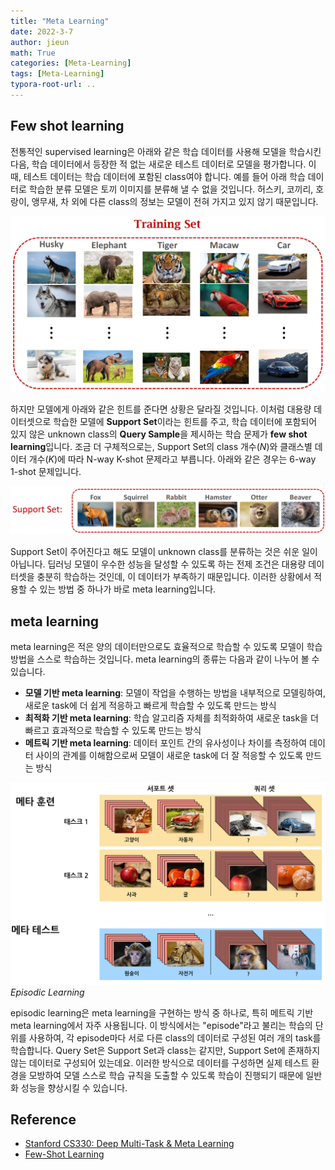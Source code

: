 ```yaml
---
title: "Meta Learning"
date: 2022-3-7
author: jieun
math: True
categories: [Meta-Learning]
tags: [Meta-Learning]
typora-root-url: ..
---
```




## Few shot learning

전통적인 supervised learning은 아래와 같은 학습 데이터를 사용해 모델을 학습시킨 다음, 학습 데이터에서 등장한 적 없는 새로운 테스트 데이터로 모델을 평가합니다. 이 때, 테스트 데이터는 학습 데이터에 포함된 class여야 합니다. 예를 들어 아래 학습 데이터로 학습한 분류 모델은 토끼 이미지를 분류해 낼 수 없을 것입니다. 허스키, 코끼리, 호랑이, 앵무새, 차 외에 다른 class의 정보는 모델이 전혀 가지고 있지 않기 때문입니다.

![](/assets/img/meta/few-shot1.jpg)

하지만 모델에게 아래와 같은 힌트를 준다면 상황은 달라질 것입니다. 이처럼 대용량 데이터셋으로 학습한 모델에 **Support Set**이라는 힌트를 주고, 학습 데이터에 포함되어 있지 않은 unknown class의 **Query Sample**을 제시하는 학습 문제가 **few shot learning**입니다. 조금 더 구체적으로는, Support Set의 class 개수($N$)와 클래스별 데이터 개수($K$)에 따라 N-way K-shot 문제라고 부릅니다. 아래와 같은 경우는 6-way 1-shot 문제입니다.

![](/assets/img/meta/few-shot2.jpg)

Support Set이 주어진다고 해도 모델이 unknown class를 분류하는 것은 쉬운 일이 아닙니다. 딥러닝 모델이 우수한 성능을 달성할 수 있도록 하는 전제 조건은 대용량 데이터셋을 충분히 학습하는 것인데, 이 데이터가 부족하기 때문입니다. 이러한 상황에서 적용할 수 있는 방법 중 하나가 바로 meta learning입니다.



## meta learning

meta learning은 적은 양의 데이터만으로도 효율적으로 학습할 수 있도록 모델이 학습 방법을 스스로 학습하는 것입니다. meta learning의 종류는 다음과 같이 나누어 볼 수 있습니다.

- **모델 기반 meta learning**: 모델이 작업을 수행하는 방법을 내부적으로 모델링하여, 새로운 task에 더 쉽게 적응하고 빠르게 학습할 수 있도록 만드는 방식
- **최적화 기반 meta learning**: 학습 알고리즘 자체를 최적화하여 새로운 task을 더 빠르고 효과적으로 학습할 수 있도록 만드는 방식
- **메트릭 기반 meta learning**: 데이터 포인트 간의 유사성이나 차이를 측정하여 데이터 사이의 관계를 이해함으로써 모델이 새로운 task에 더 잘 적응할 수 있도록 만드는 방식

![](/assets/img/meta/ep.png)
_Episodic Learning_

episodic learning은 meta learning을 구현하는 방식 중 하나로, 특히 메트릭 기반 meta learning에서 자주 사용됩니다. 이 방식에서는 "episode"라고 불리는 학습의 단위를 사용하여, 각 episode마다 서로 다른 class의 데이터로 구성된 여러 개의 task를 학습합니다. Query Set은 Support Set과 class는 같지만, Support Set에 존재하지 않는 데이터로 구성되어 있는데요. 이러한 방식으로 데이터를 구성하면 실제 테스트 환경을 모방하여 모델 스스로 학습 규칙을 도출할 수 있도록 학습이 진행되기 때문에 일반화 성능을 향상시킬 수 있습니다.

## Reference

- [Stanford CS330: Deep Multi-Task & Meta Learning](https://www.youtube.com/watch?v=dYmJd_fJLW0&list=PLoROMvodv4rMIJ-TvblAIkw28Wxi27B36)
- [Few-Shot Learning](https://www.youtube.com/watch?v=hE7eGew4eeg)
